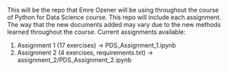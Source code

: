 This will be the repo that Emre Ozener will be using throughout the course of Python for Data Science course. This repo will include each assignment. The way that the new documents added may vary due to the new methods learned throughout the course.
Current assignments available:
  1. Assignment 1 (17 exercises) -> PDS_Assignment_1.ipynb
  2. Assignment 2 (4 exercises, requirements.txt) -> assignment_2/PDS_Assignment_2.ipynb 
